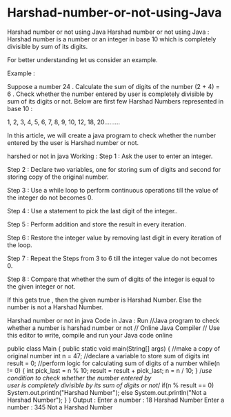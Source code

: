 # Harshad-number-or-not-using-Java

Harshad number or not using Java
Harshad number or not using Java : 
Harshad number is a number or an integer in base 10 which is completely divisible by sum of  its digits.

For better understanding let us consider an example.

Example :

Suppose a number 24 .
Calculate the sum of digits of the number (2 + 4) = 6 .
Check whether the number entered by user is completely divisible by sum of its digits or not.
Below are first few Harshad Numbers represented in base 10 :

1, 2, 3, 4, 5, 6, 7, 8, 9, 10, 12, 18, 20………

In this article, we will create a java program to check whether the number entered by the user is Harshad number or not.

harshed or not in java
Working :
Step 1 : Ask the user to enter an integer.

Step 2 : Declare two variables, one for storing sum of digits and second for storing copy of the original number.

Step 3 : Use a while loop to perform continuous operations till the value of the integer do not becomes 0.

Step 4 : Use a statement to pick the last digit of the integer..

Step 5 : Perform addition and store the result in every iteration. 

Step 6 : Restore the integer value by removing last digit in every iteration of the loop.

Step 7 : Repeat the Steps from 3 to 6 till the integer value do not becomes 0.

Step 8 : Compare that whether the sum of digits of the integer is equal to the given integer or not.

If this gets true , then the given number is Harshad Number.
Else the number is not a Harshad Number. 
 

Harshad number or not in java
Code in Java :
Run
//Java program to check whether a number is harshad number or not
// Online Java Compiler
// Use this editor to write, compile and run your Java code online

public class Main {
    public static void main(String[] args)
	{
		//make a copy of original number
		int n = 47;
		//declare a variable to store sum of digits
		int result = 0;
		//perform logic for calculating sum of digits of a number
		while(n != 0)
		{
			int pick_last = n % 10;
			result = result + pick_last;
			n = n / 10;
		}
		/*use condition to check whether the number entered by  
		user is completely divisible by its sum of digits or not*/
      if(n % result == 0)
      System.out.println("Harshad Number");
          else
        System.out.println("Not a Harshad Number");
}
}
Output :
Enter a number : 18
Harshad Number
Enter a number : 345
Not a Harshad Number
